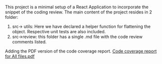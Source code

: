 This project is a minimal setup of a React Application to incorporate the snippet of the coding review.
The main content of the project resides in 2 folder:
1. src-> utils: Here we have declared a helper function for flattening the object. 
Respective unit tests are also included.
2. src->review: this folder has a single .md file with the code review comments listed. 

Adding the PDF version of the code coverage report.
[Code coverage report for All files.pdf](https://github.com/user-attachments/files/21893990/Code.coverage.report.for.All.files.pdf)
